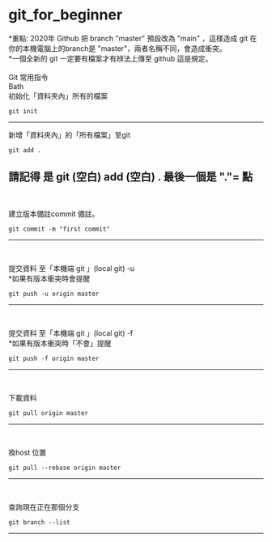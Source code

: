 # git_for_beginner

    
*重點: 2020年 Github 把 branch "master" 預設改為 "main" ，這樣造成 git  在你的本機電腦上的branch是 "master"，兩者名稱不同，會造成衝突。  
*一個全新的 git 一定要有檔案才有辨法上傳至 github 這是規定。  
<br/> 
Git 常用指令  
Bath  
初始化「資料夾內」所有的檔案  
```  
git init  
```  
--------  
 
新增「資料夾內」的「所有檔案」至git  
```  
git add .  
```  
請記得 是 git (空白) add (空白) .     最後一個是 "."= 點  
--------  
<br/>  

建立版本備註commit 備註。
```  
git commit -m "first commit"  
```    
--------  
<br/>  
  
  
提交資料  至「本機端 git 」(local git) -u   
*如果有版本衝突時會提醒  
```  
git push -u origin master  
```    
--------  
<br/>    
  
提交資料  至「本機端 git 」(local git) -f  
*如果有版本衝突時「不會」提醒  
```  
git push -f origin master  
```   
--------  
<br/>  

下載資料
```  
git pull origin master  
```  
--------  
<br/>  

換host 位置  
```  
git pull --rebase origin master  
```  
--------  
<br/>  

查詢現在正在那個分支
```  
git branch --list  
```  
--------  
<br/>  
